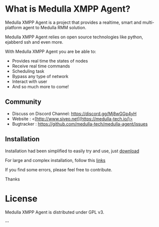 # What is Medulla XMPP Agent?

Medulla XMPP Agent is a project that provides a realtime, smart and multi-platform agent to Medulla RMM solution. 

Medulla XMPP Agent relies on open source technologies like python, ejabberd ssh and even more.

With Medulla XMPP Agent you are be able to:

* Provides real time the states of nodes
* Receive real time commands
* Scheduling task
* Bypass any type of network
* Interact with user
* And so much more to come!

## Community

* Discuss on Discord Channel: https://discord.gg/Mj8wGGp4yH
* Website : <[http://www.siveo.net](https://medulla-tech.io/)>
* Bugtracker : <https://github.com/medulla-tech/medulla-agent/issues>

## Installation

Installation had been simplified to easily try and use, just [download](https://medulla-tech.io/dl/)

For large and complex installation, follow this [links](https://github.com/medulla-tech/integration//blob/main/README.md)

If you find some errors, please feel free to contribute.

Thanks
   
# License

Medulla XMPP Agent is distributed under GPL v3. 

--
